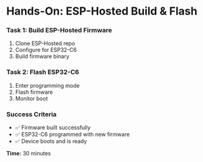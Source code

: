 # Hands-On: ESP-Hosted Build & Flash

<div class="grid grid-cols-2 gap-8">

<div>

### Task 1: Build ESP-Hosted Firmware
1. Clone ESP-Hosted repo
2. Configure for ESP32-C6
3. Build firmware binary

</div>

<div>

### Task 2: Flash ESP32-C6
1. Enter programming mode
2. Flash firmware
3. Monitor boot

</div>

</div>

### Success Criteria
- ✅ Firmware built successfully
- ✅ ESP32-C6 programmed with new firmware
- ✅ Device boots and is ready

**Time:** 30 minutes